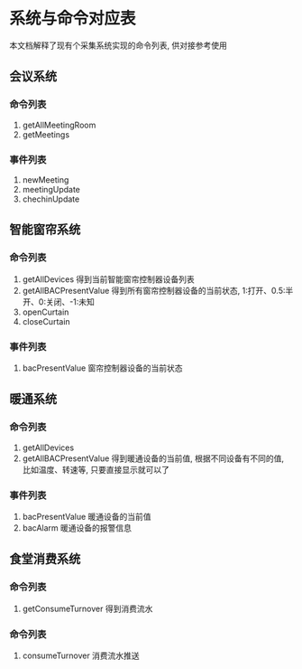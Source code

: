 # 系统与命令对应表
本文档解释了现有个采集系统实现的命令列表, 供对接参考使用

## 会议系统
### 命令列表
1. getAllMeetingRoom 
2. getMeetings
### 事件列表
1. newMeeting
2. meetingUpdate
3. chechinUpdate

## 智能窗帘系统
### 命令列表
1. getAllDevices 得到当前智能窗帘控制器设备列表
2. getAllBACPresentValue 得到所有窗帘控制器设备的当前状态, 1:打开、0.5:半开、0:关闭、-1:未知
3. openCurtain
4. closeCurtain

### 事件列表
1. bacPresentValue 窗帘控制器设备的当前状态

## 暖通系统
### 命令列表
1. getAllDevices
2. getAllBACPresentValue 得到暖通设备的当前值, 根据不同设备有不同的值, 比如温度、转速等, 只要直接显示就可以了

### 事件列表
1. bacPresentValue 暖通设备的当前值
2. bacAlarm 暖通设备的报警信息

## 食堂消费系统
### 命令列表
1. getConsumeTurnover 得到消费流水

### 命令列表
1. consumeTurnover 消费流水推送


